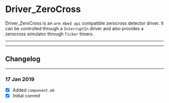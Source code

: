 # Driver_ZeroCross

Driver_ZeroCross is an ```arm mbed api``` compatible zerocross detector driver. It can be controlled through a ```InterruptIn``` driver and also provides a  zerocross simulator through ```Ticker``` timers.



---
---
  
## Changelog

---
### **17 Jan 2019**
- [x] Added ```component.mk```
- [x] Initial commit
